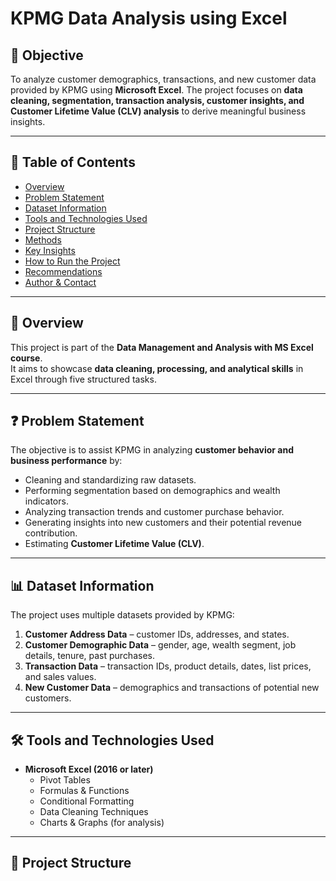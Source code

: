 # KPMG Data Analysis using Excel  

## 🎯 Objective  
To analyze customer demographics, transactions, and new customer data provided by KPMG using **Microsoft Excel**. The project focuses on **data cleaning, segmentation, transaction analysis, customer insights, and Customer Lifetime Value (CLV) analysis** to derive meaningful business insights.  

---

## 📑 Table of Contents  
- [Overview](#overview)  
- [Problem Statement](#problem-statement)  
- [Dataset Information](#dataset-information)  
- [Tools and Technologies Used](#tools-and-technologies-used)  
- [Project Structure](#project-structure)  
- [Methods](#methods)  
- [Key Insights](#key-insights)  
- [How to Run the Project](#how-to-run-the-project)  
- [Recommendations](#recommendations)  
- [Author & Contact](#author--contact)  

---

## 📖 Overview  
This project is part of the **Data Management and Analysis with MS Excel course**.  
It aims to showcase **data cleaning, processing, and analytical skills** in Excel through five structured tasks.  

---

## ❓ Problem Statement  
The objective is to assist KPMG in analyzing **customer behavior and business performance** by:  
- Cleaning and standardizing raw datasets.  
- Performing segmentation based on demographics and wealth indicators.  
- Analyzing transaction trends and customer purchase behavior.  
- Generating insights into new customers and their potential revenue contribution.  
- Estimating **Customer Lifetime Value (CLV)**.  

---

## 📊 Dataset Information  
The project uses multiple datasets provided by KPMG:  
1. **Customer Address Data** – customer IDs, addresses, and states.  
2. **Customer Demographic Data** – gender, age, wealth segment, job details, tenure, past purchases.  
3. **Transaction Data** – transaction IDs, product details, dates, list prices, and sales values.  
4. **New Customer Data** – demographics and transactions of potential new customers.  

---

## 🛠️ Tools and Technologies Used  
- **Microsoft Excel (2016 or later)**  
  - Pivot Tables  
  - Formulas & Functions  
  - Conditional Formatting  
  - Data Cleaning Techniques  
  - Charts & Graphs (for analysis)  

---

## 📂 Project Structure  

